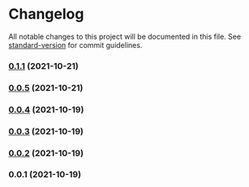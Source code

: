# Changelog

All notable changes to this project will be documented in this file. See [standard-version](https://github.com/conventional-changelog/standard-version) for commit guidelines.

### [0.1.1](https://github.com/BETH-zhang/dark-mode-js/compare/v0.0.5...v0.1.1) (2021-10-21)

### [0.0.5](https://github.com/BETH-zhang/dark-mode-js/compare/v0.0.4...v0.0.5) (2021-10-21)

### [0.0.4](https://github.com/BETH-zhang/dark-mode-js/compare/v0.0.3...v0.0.4) (2021-10-19)

### [0.0.3](https://github.com/BETH-zhang/dark-mode-js/compare/v0.0.2...v0.0.3) (2021-10-19)

### [0.0.2](https://github.com/BETH-zhang/dark-mode-js/compare/v0.0.1...v0.0.2) (2021-10-19)

### 0.0.1 (2021-10-19)
